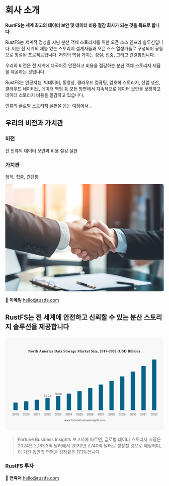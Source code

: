 # 회사 소개

**RustFS는 세계 최고의 데이터 보안 및 데이터 비용 절감 회사가 되는 것을 목표로 합니다.**

RustFS는 세계적 명성을 지닌 분산 객체 스토리지를 위한 오픈 소스 인프라 솔루션입니다. 이는 전 세계의 재능 있는 스토리지 설계자들과 오픈 소스 열성가들로 구성되어 공동으로 창설된 프로젝트입니다. 저희의 핵심 가치는 성실, 집중, 그리고 간결함입니다.

우리의 비전은 전 세계에 다국어로 안전하고 비용을 절감하는 분산 객체 스토리지 제품을 제공하는 것입니다.

RustFS는 인공지능, 빅데이터, 동영상, 클라우드 컴퓨팅, 암호화 스토리지, 산업 생산, 클라우드 네이티브, 데이터 백업 등 모든 방면에서 지속적으로 데이터 보안을 보장하고 데이터 스토리지 비용을 절감하고 있습니다.

인류의 글로벌 스토리지 실현을 돕는 여정에서...

## 우리의 비전과 가치관

### 비전

전 인류의 데이터 보안과 비용 절감 실현

### 가치관

정직, 집중, 간단함

![비전과 가치관](./images/vision-values.png)



📧 **이메일**
<hello@rustfs.com>


## RustFS는 전 세계에 안전하고 신뢰할 수 있는 분산 스토리지 솔루션을 제공합니다

![글로벌 데이터 스토리지 시장 성장](./images/market-growth.png)

> Fortune Business Insights 보고서에 따르면, 글로벌 데이터 스토리지 시장은 2024년 2,183.3억 달러에서 2032년 7,740억 달러로 성장할 것으로 예상되며, 이 기간 동안의 연평균 성장률은 17.1%입니다

### RustFS 투자

📧 **연락처**
<hello@rustfs.com>
